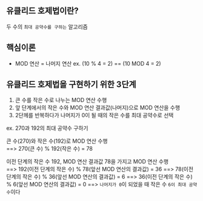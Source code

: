 
## 유클리드 호제법이란? 

두 수의 `최대 공약수를 구하는` 알고리즘 

## 핵심이론

- MOD 연산 = 나머지 연산 ex. (10 % 4 = 2) == (10 MOD 4 = 2)

## 유클리드 호제법을 구현하기 위한 3단계

1) 큰 수를 작은 수로 나누는 MOD 연산 수행  
2) 앞 단계에서의 작은 수와 MOD 연산 결과값(나머지)으로 MOD 연산을 수행  
3) 2단께를 반복하다가 나머지가 0이 될 때의 작은 수를 최대 공약수로 선택 

ex. 270과 192의 최대 공약수 구하기 

큰 수(270)와 작은 수(192)로 MOD 연산 수행  
==> 270(큰 수) % 192(작은 수) = 78

이전 단계의 작은 수 192, MOD 연산 결과값 78을 가지고 MOD 연산 수행  
==> 192(이전 단계의 작은 수) % 78(앞선 MOD 연산의 결과값) = 36 
==> 78(이전 단계의 작은 수) % 36(앞선 MOD 연산의 결과값) = 6
==> 36(이전 단계의 작은 수) % 6(앞선 MOD 연산의 결과값) = 0  ==> `나머지가 0`이 되었을 때 작은 수 `6이 최대 공약수`이다

